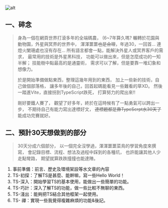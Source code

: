 ![alt](https://)

## 一、碎念
> 身為一個在網頁世界打滾多年的全端碼農，
> (6~7年算久嗎?
> 輾轉於花園與動物園，外星與冥界的世界中，
> 渾渾噩噩~~也是合理~~，年過30，一回首...
> 連燈火闌珊處也沒有存在...
> 所有語言都會一點，能解決外星人或冥界客戶的需求，
> 最常用的技術是外星黑科技，
> 功能可以做出來，但是怎麼成功的一知半解；
> 技能樹中點最高的是通靈術，
> 需求可以了解，但是要靠一堆幻象和想像力。
>
> 於是開始準備做點東西，整理這幾年用到的東西，
> 加上一些新的技術，自己做個部落格，
> 讓多年後的自己，回首起碼能看見一些難看的草XD。
> 然後一踏進Vite，直接拐到TypeScript跌死，
> 打算努力的爬出來!!
>
> 剛好要鐵人賽了，
> 觀望了好多年，終於在這時候有了一點勇氣可以跨出一步，
> 不期待自己有能力寫出達標好文，
> ~~連標題都是靠TypeScrpt水30天了~~
> 能成功完賽就好。

## 二、預計30天想做到的部分
> 30天分成六個部分，
> 以一個完全沒學過，渾渾噩噩菜鳥的學習角度來撰寫，
> 會記錄目標、流程、想法及過程中踩到的各種坑，
> 也許能讓其他人少走點彎路，
> 期望就算跌跌撞撞也能達陣。

1. 事前準備：前言、歷史及環境架設等水文章的內容
2. TS-初探：了解TS是甚麼、能幹嘛，寫一些Hello World！
3. TS-深入：開始學習TS的基本使用，能做出一些簡單的功能。
4. TS-巧計：深入了解TS的功能，做一些比較不無聊的東西。
5. TS-淺出：能夠把TS結合其他框架一起使用。
6. TS- 禪：實現一些我覺得複雜麻煩的功能&後記。
